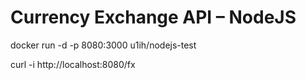 # Currency Exchange API – NodeJS

docker run -d -p 8080:3000 u1ih/nodejs-test

curl -i http://localhost:8080/fx
